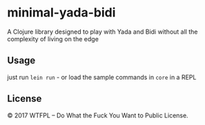 # minimal-yada-bidi

A Clojure library designed to play with Yada and Bidi without all the complexity of living on the edge

## Usage

just run `lein run` - or load the sample commands in `core` in a REPL

## License

© 2017 WTFPL – Do What the Fuck You Want to Public License.

